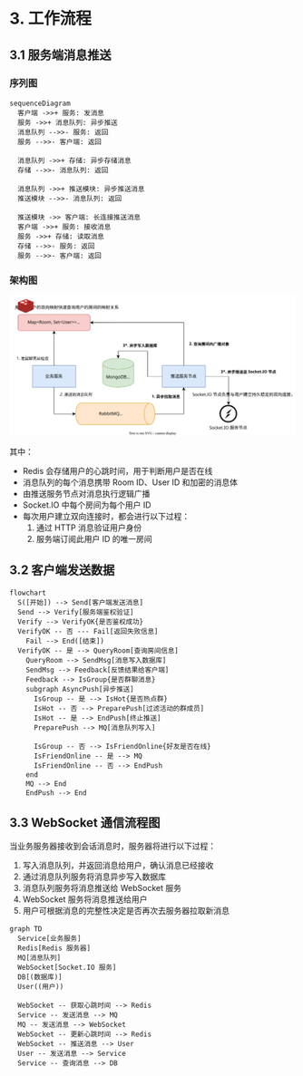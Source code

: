 # 3. 工作流程

## 3.1 服务端消息推送

### 序列图

```mermaid
sequenceDiagram
  客户端 ->>+ 服务: 发消息
  服务 ->>+ 消息队列: 异步推送
  消息队列 -->>- 服务: 返回
  服务 -->>- 客户端: 返回

  消息队列 ->>+ 存储: 异步存储消息
  存储 -->>- 消息队列: 返回

  消息队列 ->>+ 推送模块: 异步推送消息
  推送模块 -->>- 消息队列: 返回

  推送模块 ->> 客户端: 长连接推送消息
  客户端 ->>+ 服务: 接收消息
  服务 ->>+ 存储: 读取消息
  存储 -->>- 服务: 返回
  服务 -->>- 客户端: 返回
```

### 架构图

![IM 消息推送流程图](./images/IM.svg)

其中：

- Redis 会存储用户的心跳时间，用于判断用户是否在线
- 消息队列的每个消息携带 Room ID、User ID 和加密的消息体
- 由推送服务节点对消息执行逻辑广播
- Socket.IO 中每个房间为每个用户 ID
- 每次用户建立双向连接时，都会进行以下过程：
  1. 通过 HTTP 消息验证用户身份
  2. 服务端订阅此用户 ID 的唯一房间

## 3.2 客户端发送数据

```mermaid
flowchart
  S([开始]) --> Send[客户端发送消息]
  Send --> Verify[服务端鉴权验证]
  Verify --> VerifyOK{是否鉴权成功}
  VerifyOK -- 否 --- Fail[返回失败信息]
    Fail --> End([结束])
  VerifyOK -- 是 --> QueryRoom[查询房间信息]
    QueryRoom --> SendMsg[消息写入数据库]
    SendMsg --> Feedback[反馈结果给客户端]
    Feedback --> IsGroup{是否群聊消息}
    subgraph AsyncPush[异步推送]
      IsGroup -- 是 --> IsHot{是否热点群}
      IsHot -- 否 --> PreparePush[过滤活动的群成员]
      IsHot -- 是 --> EndPush[终止推送]
      PreparePush --> MQ[消息队列写入]

      IsGroup -- 否 --> IsFriendOnline{好友是否在线}
      IsFriendOnline -- 是 --> MQ
      IsFriendOnline -- 否 --> EndPush
    end
    MQ --> End
    EndPush --> End
```

## 3.3 WebSocket 通信流程图

当业务服务器接收到会话消息时，服务器将进行以下过程：

1. 写入消息队列，并返回消息给用户，确认消息已经接收
2. 通过消息队列服务将消息异步写入数据库
3. 消息队列服务将消息推送给 WebSocket 服务
4. WebSocket 服务将消息推送给用户
5. 用户可根据消息的完整性决定是否再次去服务器拉取新消息

```mermaid
graph TD
  Service[业务服务]
  Redis[Redis 服务器]
  MQ[消息队列]
  WebSocket[Socket.IO 服务]
  DB[(数据库)]
  User((用户))

  WebSocket -- 获取心跳时间 --> Redis
  Service -- 发送消息 --> MQ
  MQ -- 发送消息 --> WebSocket
  WebSocket -- 更新心跳时间 --> Redis
  WebSocket -- 推送消息 --> User
  User -- 发送消息 --> Service
  Service -- 查询消息 --> DB
```
